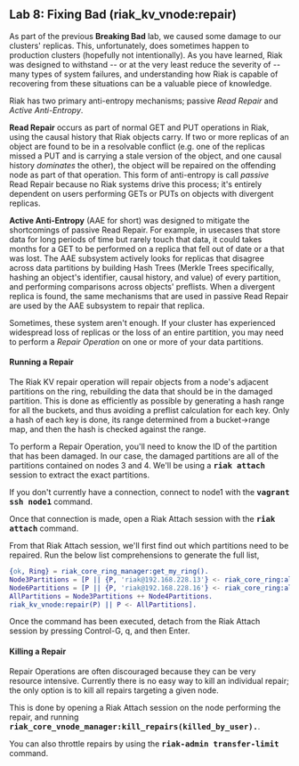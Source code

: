 Lab 8: Fixing Bad (riak\_kv\_vnode:repair)
---

As part of the previous **Breaking Bad** lab, we caused some damage to our clusters' replicas. This, unfortunately, does sometimes happen to production clusters (hopefully not intentionally). As you have learned, Riak was designed to withstand -- or at the very least reduce the severity of -- many types of system failures, and understanding how Riak is capable of recovering from these situations can be a valuable piece of knowledge.

Riak has two primary anti-entropy mechanisms; passive _Read Repair_ and _Active Anti-Entropy_.

**Read Repair** occurs as part of normal GET and PUT operations in Riak, using the causal history that Riak objects carry. If two or more replicas of an object are found to be in a resolvable conflict (e.g. one of the replicas missed a PUT and is carrying a stale version of the object, and one causal history _dominates_ the other), the object will be repaired on the offending node as part of that operation. This form of anti-entropy is call _passive_ Read Repair because no Riak systems drive this process; it's entirely dependent on users performing GETs or PUTs on objects with divergent replicas.

**Active Anti-Entropy** (AAE for short) was designed to mitigate the shortcomings of passive Read Repair. For example, in usecases that store data for long periods of time but rarely touch that data, it could takes months for a GET to be performed on a replica that fell out of date or a that was lost. The AAE subsystem actively looks for replicas that disagree across data partitions by building Hash Trees (Merkle Trees specifically, hashing an object's identifier, causal history, and value) of every partition, and performing comparisons across objects' preflists. When a divergent replica is found, the same mechanisms that are used in passive Read Repair are used by the AAE subsystem to repair that replica.

Sometimes, these system aren't enough. If your cluster has experienced widespread loss of replicas or the loss of an entire partition, you may need to perform a _Repair Operation_ on one or more of your data partitions.

#### Running a Repair

The Riak KV repair operation will repair objects from a node's adjacent partitions on the ring, rebuilding the data that should be in the damaged partition. This is done as efficiently as possible by generating a hash range for all the buckets, and thus avoiding a preflist calculation for each key. Only a hash of each key is done, its range determined from a bucket->range map, and then the hash is checked against the range.

To perform a Repair Operation, you'll need to know the ID of the partition that has been damaged. In our case, the damaged partitions are all of the partitions contained on nodes 3 and 4. We'll be using a **<span style="font-family:monospace">riak attach</span>** session to extract the exact partitions.

If you don't currently have a connection, connect to node1 with the **<span style="font-family:monospace">vagrant ssh node1</span>** command.

Once that connection is made, open a Riak Attach session with the **<span style="font-family:monospace">riak attach</span>** command.

From that Riak Attach session, we'll first find out which partitions need to be repaired. Run the below list comprehensions to generate the full list,

```erlang
{ok, Ring} = riak_core_ring_manager:get_my_ring().
Node3Partitions = [P || {P, 'riak@192.168.228.13'} <- riak_core_ring:all_owners(Ring)].
Node6Partitions = [P || {P, 'riak@192.168.228.16'} <- riak_core_ring:all_owners(Ring)].
AllPartitions = Node3Partitions ++ Node4Partitions.
riak_kv_vnode:repair(P) || P <- AllPartitions].
```

Once the command has been executed, detach from the Riak Attach session by pressing Control-G, q, and then Enter.

#### Killing a Repair

Repair Operations are often discouraged because they can be very resource intensive. Currently there is no easy way to kill an individual repair; the only option is to kill all repairs targeting a given node.

This is done by opening a Riak Attach session on the node performing the repair, and running **<span style="font-family:monospace">riak\_core\_vnode\_manager:kill\_repairs(killed\_by\_user).</span>**.

You can also throttle repairs by using the **<span style="font-family:monospace">riak-admin transfer-limit</span>** command.

